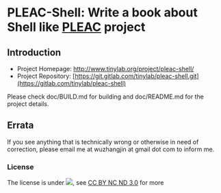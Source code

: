 # PLEAC-Shell: Write a book about Shell like [PLEAC](http://pleac.sourceforge.net/) project #


## Introduction

- Project Homepage: <http://www.tinylab.org/project/pleac-shell/>
- Project Repository: [https://git.gitlab.com/tinylab/pleac-shell.git](https://gitlab.com/tinylab/pleac-shell)

Please check doc/BUILD.md for building and doc/README.md for the project details.

## Errata

If you see anything that is technically wrong or otherwise in need of
correction, please email me at wuzhangjin at gmail dot com to inform me.

### License

The license is under ![](http://i.creativecommons.org/l/by-nc-nd/3.0/88x31.png), see [CC BY NC ND 3.0](http://creativecommons.org/licenses/by-nc-nd/3.0/) for more

